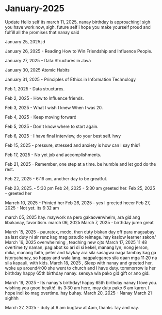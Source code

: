 # January-2025
Update
Hello self its march 11, 2025, nanay birthday is approaching! sigh you have work now, sigh. 
future self i hope you make yourself proud and fulfill all the promises that nanay said 

January 25, 2025.jd

January 26, 2025 - Reading How to Win Friendship and Influence People.

January 27, 2025 - Data Structures in Java

January 30, 2025 Atomic Habits

January 31, 2025 - Principles of Ethics in Information Technology

Feb 1, 2025 - Data structures.

Feb 2, 2025 - How to Influence friends.

Feb 3, 2025 - What I wish I knew When I was 20.

Feb 4, 2025 - Keep moving forward

Feb 5, 2025 - Don't know where to start again.

Feb 6, 2025 - I have final interview, do your best self. hwy


Feb 15, 2025 - pressure, stressed and anxiety is how can I say this?

Feb 17, 2025 - No yet job and accomplishments.

Feb 21, 2025 - Remember, one step at a time. be humble and let god do the rest.

Feb 22, 2025 - 6:16 am, another day to be greatful.

Feb 23, 2025. - 5:30 pm
Feb 24, 2025 - 5:30 am greeted her.
Feb 25, 2025 - greeted her

Marrch 10, 2025 - Printed her
Feb 26, 2025 - yes I greeted heeer
Feb 27, 2025 - Not yet. its 6:32 am 

march 05, 2025  hay. maywork na pero gakaoverwhelm, ara gid ang libakanay, favoritism.
march 06, 2025 
March 7, 2025 - birthday juren great

March 15, 2025 - pauratex, mcdo, then duty biskan day off para magsabay sa last duty ni sir renz kag mag patudlo reimage. hay kaslow learner sakon/
March 16, 2025 overwhelming , teaching new ojts
March 17, 2025 11:48 overtime ty naman, pag abot ko ari di si kekel, manang lyn, nong jerson, mika, manang faith, peter and kaykay ara sila sasagwa naga tambay kag ga istoryahanay, so happy and wala lang. nagpaleganes sila daan mga 11:20 na sila kapauli, with kids.
March 18, 2025 , Sleep with nanay and greeted her, woke up around4:00 she went to church and I have duty. tommorrow is her birthday happy 65th birthday nanay. sensya wla pako gid gift or ano gid.

March 19, 2025 - Its nanay's birthday! happy 65th birthday nanay I love you. wishing you good health!. its 3:30 am here, may duty pako 6 am karon. I hope indi ko mag overtime. hay buhay.
March 20, 2025 - Nanay
March 21 sighhh


March 27, 2025 - duty at 6 am bugtaw at 4am, thanks Tay and nay.

